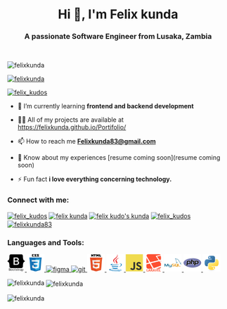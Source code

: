 <h1 align="center">Hi 👋, I'm Felix kunda</h1>
<h3 align="center">A passionate Software Engineer from Lusaka, Zambia</h3>

<img src="https://cdn.dribbble.com/userupload/3042597/file/original-09cd0da254931d62531627978bc281e3.jpg?compress=1&resize=1200x900&vertical=top" alt="" width="500" align="middle">

<p align="left"> <img src="https://komarev.com/ghpvc/?username=felixkunda&label=Profile%20views&color=0e75b6&style=flat" alt="felixkunda" /> </p>

<p align="left"> <a href="https://github.com/ryo-ma/github-profile-trophy"><img src="https://github-profile-trophy.vercel.app/?username=felixkunda" alt="felixkunda" /></a> </p>

<p align="left"> <a href="https://twitter.com/felix_kudos" target="blank"><img src="https://img.shields.io/twitter/follow/felix_kudos?logo=twitter&style=for-the-badge" alt="felix_kudos" /></a> </p>

- 🌱 I’m currently learning **frontend and backend development**

- 👨‍💻 All of my projects are available at https://felixkunda.github.io/Portifolio/
- 📫 How to reach me **Felixkunda83@gmail.com**

- 📄 Know about my experiences [resume coming soon](resume coming soon)

- ⚡ Fun fact **i love everything concerning technology.**

<h3 align="left">Connect with me:</h3>
<p align="left">
<a href="https://twitter.com/felix_kudos" target="blank"><img align="center" src="https://raw.githubusercontent.com/rahuldkjain/github-profile-readme-generator/master/src/images/icons/Social/twitter.svg" alt="felix_kudos" height="30" width="40" /></a>
<a href="https://linkedin.com/in/felix kunda" target="blank"><img align="center" src="https://raw.githubusercontent.com/rahuldkjain/github-profile-readme-generator/master/src/images/icons/Social/linked-in-alt.svg" alt="felix kunda" height="30" width="40" /></a>
<a href="https://fb.com/felix kudo's kunda" target="blank"><img align="center" src="https://raw.githubusercontent.com/rahuldkjain/github-profile-readme-generator/master/src/images/icons/Social/facebook.svg" alt="felix kudo's kunda" height="30" width="40" /></a>
<a href="https://instagram.com/felix_kudos" target="blank"><img align="center" src="https://raw.githubusercontent.com/rahuldkjain/github-profile-readme-generator/master/src/images/icons/Social/instagram.svg" alt="felix_kudos" height="30" width="40" /></a>
<a href="https://www.leetcode.com/felixkunda83" target="blank"><img align="center" src="https://raw.githubusercontent.com/rahuldkjain/github-profile-readme-generator/master/src/images/icons/Social/leet-code.svg" alt="felixkunda83" height="30" width="40" /></a>
</p>

<h3 align="left">Languages and Tools:</h3>
<p align="left"> <a href="https://getbootstrap.com" target="_blank" rel="noreferrer"> <img src="https://raw.githubusercontent.com/devicons/devicon/master/icons/bootstrap/bootstrap-plain-wordmark.svg" alt="bootstrap" width="40" height="40"/> </a> <a href="https://www.w3schools.com/css/" target="_blank" rel="noreferrer"> <img src="https://raw.githubusercontent.com/devicons/devicon/master/icons/css3/css3-original-wordmark.svg" alt="css3" width="40" height="40"/> </a> <a href="https://www.figma.com/" target="_blank" rel="noreferrer"> <img src="https://www.vectorlogo.zone/logos/figma/figma-icon.svg" alt="figma" width="40" height="40"/> </a> <a href="https://git-scm.com/" target="_blank" rel="noreferrer"> <img src="https://www.vectorlogo.zone/logos/git-scm/git-scm-icon.svg" alt="git" width="40" height="40"/> </a> <a href="https://www.w3.org/html/" target="_blank" rel="noreferrer"> <img src="https://raw.githubusercontent.com/devicons/devicon/master/icons/html5/html5-original-wordmark.svg" alt="html5" width="40" height="40"/> </a> <a href="https://www.java.com" target="_blank" rel="noreferrer"> <img src="https://raw.githubusercontent.com/devicons/devicon/master/icons/java/java-original.svg" alt="java" width="40" height="40"/> </a> <a href="https://developer.mozilla.org/en-US/docs/Web/JavaScript" target="_blank" rel="noreferrer"> <img src="https://raw.githubusercontent.com/devicons/devicon/master/icons/javascript/javascript-original.svg" alt="javascript" width="40" height="40"/> </a> <a href="https://laravel.com/" target="_blank" rel="noreferrer"> <img src="https://raw.githubusercontent.com/devicons/devicon/master/icons/laravel/laravel-plain-wordmark.svg" alt="laravel" width="40" height="40"/> </a> <a href="https://www.mysql.com/" target="_blank" rel="noreferrer"> <img src="https://raw.githubusercontent.com/devicons/devicon/master/icons/mysql/mysql-original-wordmark.svg" alt="mysql" width="40" height="40"/> </a> <a href="https://www.php.net" target="_blank" rel="noreferrer"> <img src="https://raw.githubusercontent.com/devicons/devicon/master/icons/php/php-original.svg" alt="php" width="40" height="40"/> </a> <a href="https://www.python.org" target="_blank" rel="noreferrer"> <img src="https://raw.githubusercontent.com/devicons/devicon/master/icons/python/python-original.svg" alt="python" width="40" height="40"/> </a> </p>

<p><img align="left" src="https://github-readme-stats.vercel.app/api/top-langs?username=felixkunda&show_icons=true&locale=en&layout=compact" alt="felixkunda" /></p>

<p>&nbsp;<img align="center" src="https://github-readme-stats.vercel.app/api?username=felixkunda&show_icons=true&locale=en" alt="felixkunda" /></p>

<p><img align="center" src="https://github-readme-streak-stats.herokuapp.com/?user=felixkunda&" alt="felixkunda" /></p>
